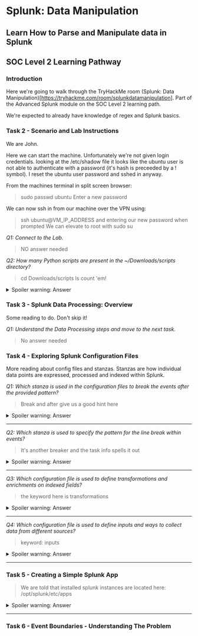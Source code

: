 # Splunk: Data Manipulation

## Learn How to Parse and Manipulate data in Splunk

## SOC Level 2 Learning Pathway

### Introduction

Here we're going to walk through the TryHackMe room (Splunk: Data Manipulation)[https://tryhackme.com/room/splunkdatamanipulation]. Part of the Advanced Splunk module on the SOC Level 2 learning path.

We're expected to already have knowledge of regex and Splunk basics.

### Task 2 - Scenario and Lab Instructions

We are John.

Here we can start the machine. Unfortunately we're not given login credentials. looking at the /etc/shadow file it looks like the ubuntu user is not able to authenticate with a password (it's hash is preceeded by a ! symbol). I reset the ubuntu user password and sshed in anyway.

From the machines terminal in split screen browser:

> sudo passwd ubuntu
> Enter a new password

We can now ssh in from our machine over the VPN using:

> ssh ubuntu@VM_IP_ADDRESS
> and entering our new password when prompted
> We can elevate to root with
> sudo su


*Q1: Connect to the Lab.*

> NO answer needed

*Q2: How many Python scripts are present in the ~/Downloads/scripts directory?*

> cd Downloads/scripts
> ls
> count 'em!

<details>

  <summary>Spoiler warning: Answer</summary>
    
    3

</details>

### Task 3 - Splunk Data Processing: Overview

Some reading to do. Don't skip it!

*Q1: Understand the Data Processing steps and move to the next task.*

> No answer needed

### Task 4 - Exploring Splunk Configuration Files

More reading about config files and stanzas. Stanzas are how individual data points are expressed, processed and indexed within Splunk.

*Q1: Which stanza is used in the configuration files to break the events after the provided pattern?*

> Break and after give us a good hint here

<details>

  <summary>Spoiler warning: Answer</summary>
    
    BREAK_ONLY_AFTER

</details>

---

*Q2: Which stanza is used to specify the pattern for the line break within events?*

> It's another breaker and the task info spells it out

<details>

  <summary>Spoiler warning: Answer</summary>
    
    LINE_BREAKER

</details>

---

*Q3: Which configuration file is used to define transformations and enrichments on indexed fields?*

> the keyword here is transformations

<details>

  <summary>Spoiler warning: Answer</summary>
    
    transforms.conf

</details>

---

*Q4: Which configuration file is used to define inputs and ways to collect data from different sources?*

> keyword: inputs

<details>

  <summary>Spoiler warning: Answer</summary>
    
    inputs.conf

</details>

---

### Task 5 - Creating a Simple Splunk App


> We are told that installed splunk instances are located here:
> /opt/splunk/etc/apps

<details>

  <summary>Spoiler warning: Answer</summary>
    
    /opt/splunk/etc/apps/THM

</details>

---

### Task 6 - Event Boundaries - Understanding The Problem

